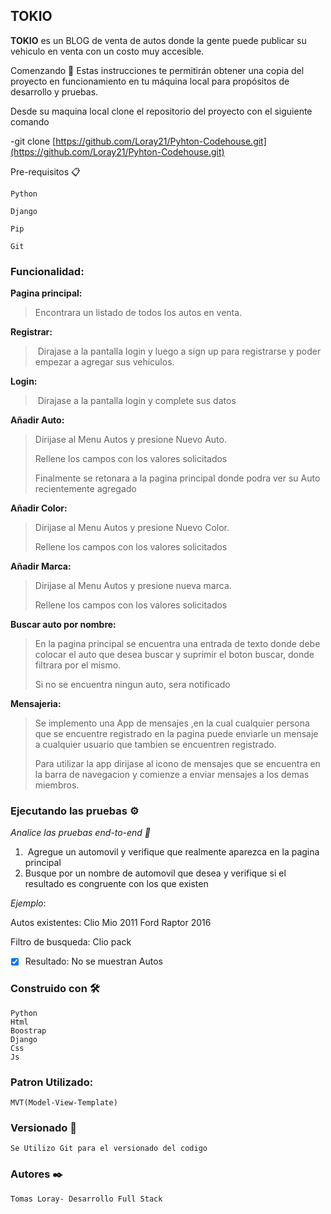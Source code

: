 ## **TOKIO**

**TOKIO** es un BLOG de venta de autos donde la gente puede publicar su vehiculo en venta con un costo muy accesible.

Comenzando 🚀 Estas instrucciones te permitirán obtener una copia del proyecto en funcionamiento en tu máquina local para propósitos de desarrollo y pruebas.

Desde su maquina local clone el repositorio del proyecto con el siguiente comando

\-git clone [https://github.com/Loray21/Pyhton-Codehouse.git](https://github.com/Loray21/Pyhton-Codehouse.git)

Pre-requisitos 📋

```plaintext
Python

Django

Pip

Git
```

### **Funcionalidad:**

**Pagina principal:**

> Encontrara un listado de todos los autos en venta.

**Registrar:**

>  Dirajase a la pantalla login y luego a sign up para registrarse y poder empezar a agregar sus vehiculos. 

**Login:**

>  Dirajase a la pantalla login y complete sus datos 

**Añadir Auto:**

> Dirijase al Menu Autos y presione Nuevo Auto.
> 
> Rellene los campos con los valores solicitados
> 
> Finalmente se retonara a la pagina principal donde podra ver su Auto recientemente agregado

**Añadir Color:**

> Dirijase al Menu Autos y presione Nuevo Color.
> 
> Rellene los campos con los valores solicitados

**Añadir Marca:**

> Dirijase al Menu Autos y presione nueva marca.
> 
> Rellene los campos con los valores solicitados

**Buscar auto por nombre:**

> En la pagina principal se encuentra una entrada de texto donde debe colocar el auto que desea buscar y suprimir el boton buscar, donde filtrara por el mismo.
> 
> Si no se encuentra ningun auto, sera notificado

**Mensajeria:**

> Se implemento una App de mensajes ,en la cual cualquier persona que se encuentre registrado en la pagina puede enviarle un mensaje a cualquier usuario que tambien se encuentren registrado.
> 
> Para utilizar la app dirijase al icono de mensajes que se encuentra en la barra de navegacion y comienze a enviar mensajes a los demas miembros.

### **Ejecutando las pruebas ⚙️**

_Analice las pruebas end-to-end 🔩_

1.   Agregue un automovil y verifique que realmente aparezca en la pagina principal
2.  Busque por un nombre de automovil que desea y verifique si el resultado es congruente con los que existen

_Ejemplo_:

Autos existentes: Clio Mio 2011 Ford Raptor 2016

Filtro de busqueda: Clio pack

*   [x] Resultado: No se muestran Autos 

### **Construido con 🛠️**

```plaintext
Python
Html
Boostrap
Django
Css
Js
```

### **Patron Utilizado:**

```plaintext
MVT(Model-View-Template)
```

### **Versionado 📌**

```plaintext
Se Utilizo Git para el versionado del codigo
```

### **Autores ✒️**

```plaintext
Tomas Loray- Desarrollo Full Stack
```